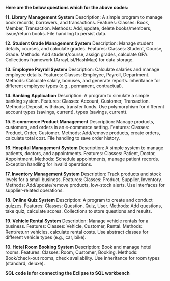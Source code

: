 **Here are the below questions which for the above codes:**


**11. Library Management System**
Description: A simple program to manage book records, borrowers, and transactions.
Features:
Classes: Book, Member, Transaction.
Methods: Add, update, delete books/members, issue/return books.
File handling to persist data.

**12. Student Grade Management System**
Description: Manage student details, courses, and calculate grades.
Features:
Classes: Student, Course, Grade.
Methods: Add student/course, assign grades, calculate GPA.
Collections framework (ArrayList/HashMap) for data storage.

**13. Employee Payroll System**
Description: Calculate salaries and manage employee details.
Features:
Classes: Employee, Payroll, Department.
Methods: Calculate salary, bonuses, and generate reports.
Inheritance for different employee types (e.g., permanent, contractual).

**14. Banking Application**
Description: A program to simulate a simple banking system.
Features:
Classes: Account, Customer, Transaction.
Methods: Deposit, withdraw, transfer funds.
Use polymorphism for different account types (savings, current).
types (savings, current).

**15. E-commerce Product Management**
Description: Manage products, customers, and orders in an e-commerce setting.
Features:
Classes: Product, Order, Customer.
Methods: Add/remove products, create orders, calculate total cost.
File handling to save order history.

**16. Hospital Management System**
Description: A simple system to manage patients, doctors, and appointments.
Features:
Classes: Patient, Doctor, Appointment.
Methods: Schedule appointments, manage patient records.
Exception handling for invalid operations.

**17. Inventory Management System**
Description: Track products and stock levels for a small business.
Features:
Classes: Product, Supplier, Inventory.
Methods: Add/update/remove products, low-stock alerts.
Use interfaces for supplier-related operations.

**18. Online Quiz System**
Description: A program to create and conduct quizzes.
Features:
Classes: Question, Quiz, User.
Methods: Add questions, take quiz, calculate scores.
Collections to store questions and results.

**19. Vehicle Rental System**
Description: Manage vehicle rentals for a business.
Features:
Classes: Vehicle, Customer, Rental.
Methods: Rent/return vehicles, calculate rental costs.
Use abstract classes for different vehicle
types (e.g., car, bike).

**10. Hotel Room Booking System**
Description: Book and manage hotel rooms.
Features:
Classes: Room, Customer, Booking.
Methods: Book/check-out rooms, check availability.
Use inheritance for room types (standard, deluxe).

**SQL code is for connecting the Eclipse to SQL workbench**
